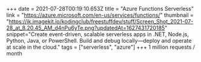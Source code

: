 +++
date = 2021-07-28T00:19:10.653Z
title = "Azure Functions Serverless"
link = "https://azure.microsoft.com/en-us/services/functions/"
thumbnail = "https://ik.imagekit.io/kodingclub/freestuffdev/stuff/Screen_Shot_2021-07-28_at_8.20.45_AM_d4nPu6yTe.png?updatedAt=1627431720185"
snippet="Create event-driven, scalable serverless apps in .NET, Node.js, Python, Java, or PowerShell. Build and debug locally—deploy and operate at scale in the cloud."
tags = ["serverless", "azure"]
+++
1 million requests / month
